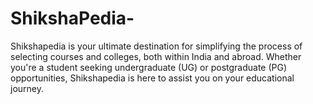 # ShikshaPedia-
Shikshapedia is your ultimate destination for simplifying the process of selecting courses and colleges, both within India and abroad. Whether you're a student seeking undergraduate (UG) or postgraduate (PG) opportunities, Shikshapedia is here to assist you on your educational journey.

